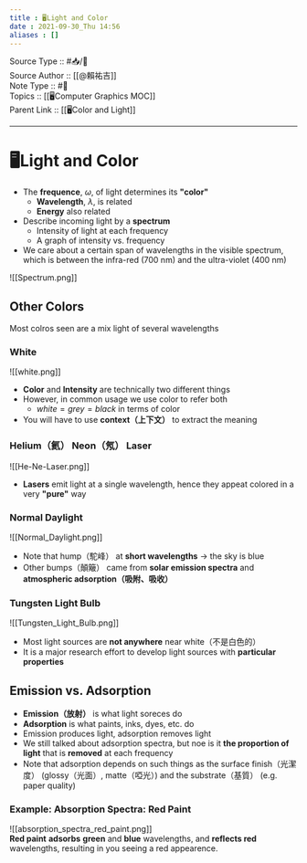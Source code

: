 ```yaml
---
title : 🖥️Light and Color
date : 2021-09-30_Thu 14:56
aliases : []
---
```

Source Type :: #📥/📄 <br>
Source Author :: [[@賴祐吉]]<br>
Note Type :: #📝 <br>
Topics :: [[🖥️Computer Graphics MOC]]<br>
Parent Link :: [[🖥️Color and Light]]<br>

---
# 🖥️Light and Color
+ The **frequence**, $\omega$, of light determines its **"color"**
	- **Wavelength**, $\lambda$, is related
	- **Energy** also related
+ Describe incoming light by a **spectrum**
	- Intensity of light at each frequency
	- A graph of intensity vs. frequency
+ We care about a certain span of wavelengths in the visible spectrum, which is between the infra-red (700 nm) and the ultra-violet (400 nm)

![[Spectrum.png]]

## Other Colors
Most colros seen are a mix light of several wavelengths

### White
![[white.png]]<br>
+ **Color** and **Intensity** are technically two different things
+ However, in common usage we use color to refer both
	- $white = grey = black$ in terms of color
+ You will have to use **context（上下文）** to extract the meaning

### Helium（氦） Neon（氖） Laser
![[He-Ne-Laser.png]]<br>
+ **Lasers** emit light at a single wavelength, hence they appeat colored in a very **"pure"** way

### Normal Daylight
![[Normal_Daylight.png]]<br>
+ Note that hump（駝峰） at **short wavelengths** -> the sky is blue
+ Other bumps（顛簸） came from **solar emission spectra** and **atmospheric adsorption（吸附、吸收）**

### Tungsten Light Bulb
![[Tungsten_Light_Bulb.png]]<br>
+ Most light sources are **not anywhere** near white（不是白色的）
+ It is a major research effort to develop light sources with **particular properties**

## Emission vs. Adsorption
+ **Emission（放射）** is what light soreces do
+ **Adsorption** is what paints, inks, dyes, etc. do
+ Emission produces light, adsorption removes light
+ We still talked about adsorption spectra, but noe is it **the proportion of light** that is **removed** at each frequency
+ Note that adsorption depends on such things as the surface finish（光潔度） (glossy（光面）, matte（啞光）) and the substrate（基質） (e.g. paper quality)

### Example: Absorption Spectra: Red Paint
![[absorption_spectra_red_paint.png]]<br>
**Red paint** **adsorbs** **green** and **blue** wavelengths, and **reflects red** wavelengths, resulting in you seeing a red appearence.